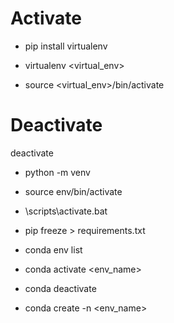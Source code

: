 # Activate
* pip install virtualenv

* virtualenv <virtual_env>

* source <virtual_env>/bin/activate

# Deactivate
deactivate



* python -m venv <env-name>

* source env/bin/activate

* <env-name>\scripts\activate.bat


* pip freeze > requirements.txt


* conda env list

* conda activate <env_name>

* conda deactivate

* conda create -n <env_name>
